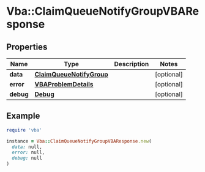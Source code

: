 # Vba::ClaimQueueNotifyGroupVBAResponse

## Properties

| Name | Type | Description | Notes |
| ---- | ---- | ----------- | ----- |
| **data** | [**ClaimQueueNotifyGroup**](ClaimQueueNotifyGroup.md) |  | [optional] |
| **error** | [**VBAProblemDetails**](VBAProblemDetails.md) |  | [optional] |
| **debug** | [**Debug**](Debug.md) |  | [optional] |

## Example

```ruby
require 'vba'

instance = Vba::ClaimQueueNotifyGroupVBAResponse.new(
  data: null,
  error: null,
  debug: null
)
```


